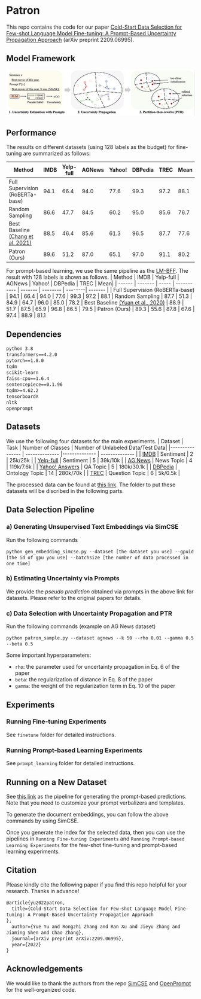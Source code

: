 # Patron
This repo contains the code for our paper [Cold-Start Data Selection for Few-shot Language Model Fine-tuning: A Prompt-Based Uncertainty Propagation Approach](https://arxiv.org/abs/2209.06995) (arXiv preprint 2209.06995).

## Model Framework
![Figure](Figure/PATRON.png)

## Performance
The results on different datasets (using 128 labels as the budget) for fine-tuning are summarized as follows:

| Method |  IMDB | Yelp-full | AGNews | Yahoo! | DBPedia | TREC | Mean|
| ------ | ------- | ----- | ----------- | ------- | -------- | --------| ------- | 
| Full Supervision (RoBERTa-base)  | 94.1 | 66.4 | 94.0 | 77.6 | 99.3 | 97.2 | 88.1 
| Random Sampling | 86.6 | 47.7 | 84.5 | 60.2 | 95.0 | 85.6 | 76.7 
| Best Baseline [(Chang et al. 2021)](https://aclanthology.org/2021.acl-short.2/) | 88.5 | 46.4 | 85.6 | 61.3 | 96.5 | 87.7 | 77.6
| Patron (Ours) | 89.6 | 51.2 | 87.0 | 65.1 | 97.0 | 91.1 | 80.2 


For prompt-based learning, we use the same pipeline as the [LM-BFF](https://aclanthology.org/2021.acl-long.295/). The result with 128 labels is shown as follows.
| Method |  IMDB | Yelp-full | AGNews | Yahoo! | DBPedia | TREC | Mean|
| ------ | ------- | ----- | ----------- | ------- | -------- | --------| ------- | 
| Full Supervision (RoBERTa-base)  | 94.1 | 66.4 | 94.0 | 77.6 | 99.3 | 97.2 | 88.1 
| Random Sampling | 87.7 | 51.3 | 84.9 | 64.7 | 96.0 | 85.0 | 78.2 
| Best Baseline [(Yuan et al., 2020)](https://aclanthology.org/2020.emnlp-main.637/) | 88.9 | 51.7 | 87.5 | 65.9 | 96.8 | 86.5 | 79.5
| Patron (Ours) | 89.3 | 55.6 | 87.8 | 67.6 | 97.4 | 88.9 | 81.1 

## Dependencies
```
python 3.8
transformers==4.2.0
pytorch==1.8.0
tqdm
scikit-learn
faiss-cpu==1.6.4
sentencepiece==0.1.96
tqdm>=4.62.2
tensorboardX
nltk
openprompt
```

## Datasets
We use the following four datasets for the main experiments.
|   Dataset   | Task  | Number of Classes | Number of Unlabeled Data/Test Data|
|---------------- | -------------- |-------------- | -------------- |
| [IMDB](https://huggingface.co/datasets/imdb)       |     Sentiment           |     2   |  25k/25k  |
| [Yelp-full](https://github.com/yumeng5/WeSHClass)       |     Sentiment           |     5   |  39k/10k  |
| [AG News](https://huggingface.co/datasets/ag_news) |    News Topic       |      4      |  119k/7.6k   |
| [Yahoo! Answers](https://huggingface.co/datasets/yahoo_answers_topics)  |  QA Topic  |     5        |     180k/30.1k    |
| [DBPedia](https://huggingface.co/datasets/dbpedia_14)     |     Ontology Topic      |      14      |     280k/70k      |
| [TREC](https://huggingface.co/datasets/trec)     |     Question Topic      |      6      |     5k/0.5k      |

The processed data can be found at [this link](https://drive.google.com/drive/folders/1qSGGxVlxmy1-T1RLDlwGlGHKrw2kEKKm?usp=sharing). The folder to put these datasets will be discribed in the following parts.

## Data Selection Pipeline
### a) Generating Unsupervised Text Embeddings via SimCSE
Run the following commands
```
python gen_embedding_simcse.py --dataset [the dataset you use] --gpuid [the id of gpu you use] --batchsize [the number of data processed in one time]
```

### b) Estimating Uncertainty via Prompts
We provide the *pseudo prediction* obtained via prompts in the above link for datasets. Please refer to the original papers for details. 

### c) Data Selection with Uncertainty Propagation and PTR
Run the following commands (example on AG News dataset)
```
python patron_sample.py --dataset agnews --k 50 --rho 0.01 --gamma 0.5 --beta 0.5
```
Some important hyperparameters:
- `rho`: the parameter used for uncertainty propagation in Eq. 6 of the paper 
- `beta`: the regularization of distance in Eq. 8 of the paper 
- `gamma`: the weight of the  regularization term in Eq. 10 of the paper

## Experiments
### Running Fine-tuning Experiments
See `finetune` folder for detailed instructions.


### Running Prompt-based Learning Experiments
See `prompt_learning` folder for detailed instructions.


## Running on a New Dataset

See [this link](https://github.com/thunlp/OpenPrompt/blob/ca27491101df0108a8dd753e5b1e79bf591f65d3/docs/source/notes/examples.rst#introduction-with-an-example) as the pipeline for generating the prompt-based predictions. Note that you need to customize your prompt verbalizers and templates.

To generate the document embeddings, you can follow the above commands by using SimCSE. 

Once you generate the index for the selected data, then you can use the pipelines in `Running Fine-tuning Experiments` and `Running Prompt-based Learning Experiments` for the few-shot fine-tuning and prompt-based learning experiments. 

## Citation
Please kindly cite the following paper if you find this repo helpful for your research. Thanks in advance!

```
@article{yu2022patron,
  title={Cold-Start Data Selection for Few-shot Language Model Fine-tuning: A Prompt-Based Uncertainty Propagation Approach
},
  author={Yue Yu and Rongzhi Zhang and Ran Xu and Jieyu Zhang and Jiaming Shen and Chao Zhang},
  journal={arXiv preprint arXiv:2209.06995},
  year={2022}
}
```
## Acknowledgements 
We would like to thank the authors from the repo [SimCSE](https://github.com/princeton-nlp/SimCSE) and [OpenPrompt](https://github.com/thunlp/OpenPrompt) for the well-organized code.